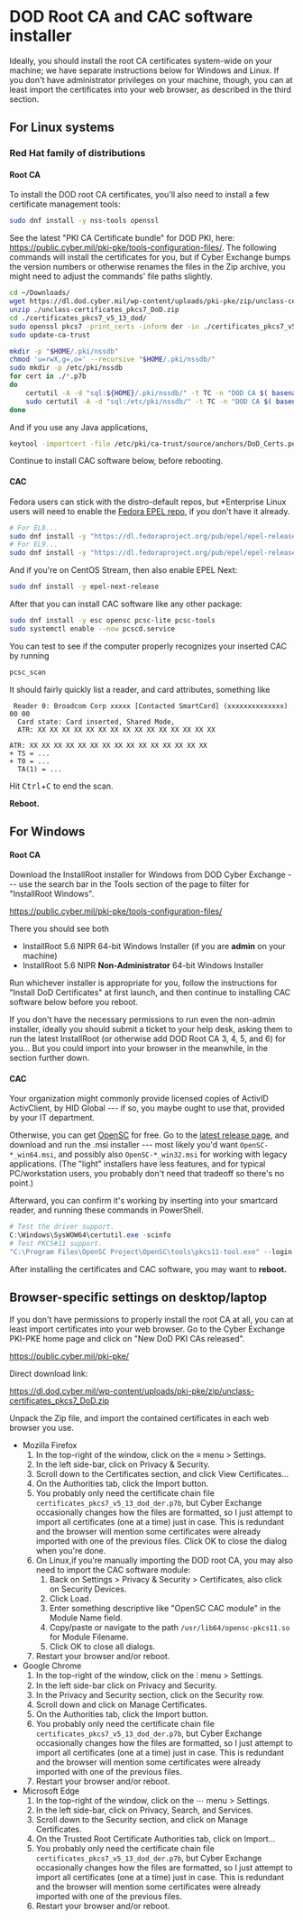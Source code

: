 # DOD Root CA and CAC software installer

Ideally, you should install the root CA certificates system-wide on your machine; we have separate instructions below for Windows and Linux.
If you don't have administrator privileges on your machine, though, you can at least import the certificates into your web browser, as described in the third section.



## For Linux systems

### Red Hat family of distributions

#### Root CA

To install the DOD root CA certificates, you'll also need to install a few certificate management tools:

``` bash
sudo dnf install -y nss-tools openssl
```

See the latest "PKI CA Certificate bundle" for DOD PKI, here:
<https://public.cyber.mil/pki-pke/tools-configuration-files/>.
The following commands will install the certificates for you, but if Cyber Exchange bumps the version numbers or otherwise renames the files in the Zip archive, you might need to adjust the commands' file paths slightly.

``` bash
cd ~/Downloads/
wget https://dl.dod.cyber.mil/wp-content/uploads/pki-pke/zip/unclass-certificates_pkcs7_DoD.zip
unzip ./unclass-certificates_pkcs7_DoD.zip
cd ./certificates_pkcs7_v5_13_dod/
sudo openssl pkcs7 -print_certs -inform der -in ./certificates_pkcs7_v5_13_dod_der.p7b -out /etc/pki/ca-trust/source/anchors/DoD_Certs.pem
sudo update-ca-trust

mkdir -p "$HOME/.pki/nssdb"
chmod 'u=rwX,g=,o=' --recursive "$HOME/.pki/nssdb/"
sudo mkdir -p /etc/pki/nssdb
for cert in ./*.p7b
do
    certutil -A -d "sql:${HOME}/.pki/nssdb/" -t TC -n "DOD CA $( basename $cert .p7b )" -i "$cert"
    sudo certutil -A -d "sql:/etc/pki/nssdb/" -t TC -n "DOD CA $( basename $cert .p7b )" -i "$cert"
done
```

And if you use any Java applications,
``` bash
keytool -importcert -file /etc/pki/ca-trust/source/anchors/DoD_Certs.pem -cacerts -keypass changeit -storepass changeit -noprompt -alias dod-root-ca
```

Continue to install CAC software below, before rebooting.

#### CAC

Fedora users can stick with the distro-default repos, but \*Enterprise Linux users will need to enable the
[Fedora EPEL repo](https://docs.fedoraproject.org/en-US/epel/),
if you don't have it already.

``` bash
# For EL8...
sudo dnf install -y "https://dl.fedoraproject.org/pub/epel/epel-release-latest-8.noarch.rpm"
# For EL9...
sudo dnf install -y "https://dl.fedoraproject.org/pub/epel/epel-release-latest-9.noarch.rpm"
```

And if you're on CentOS Stream, then also enable EPEL Next:

``` bash
sudo dnf install -y epel-next-release
```

After that you can install CAC software like any other package:

``` bash
sudo dnf install -y esc opensc pcsc-lite pcsc-tools
sudo systemctl enable --now pcscd.service
```

You can test to see if the computer properly recognizes your inserted CAC by running
``` bash
pcsc_scan
```

It should fairly quickly list a reader, and card attributes, something like
```
 Reader 0: Broadcom Corp xxxxx [Contacted SmartCard] (xxxxxxxxxxxxxx) 00 00
  Card state: Card inserted, Shared Mode,
  ATR: XX XX XX XX XX XX XX XX XX XX XX XX XX XX XX

ATR: XX XX XX XX XX XX XX XX XX XX XX XX XX XX XX
+ TS = ...
+ T0 = ...
  TA(1) = ...
```
Hit <kbd>Ctrl</kbd>+<kbd>C</kbd> to end the scan.

**Reboot.**



## For Windows

#### Root CA

Download the InstallRoot installer for Windows from DOD Cyber Exchange --- use the search bar in the Tools section of the page to filter for "InstallRoot Windows".

<https://public.cyber.mil/pki-pke/tools-configuration-files/>

There you should see both

- InstallRoot 5.6 NIPR 64-bit Windows Installer
  (if you are **admin** on your machine)
- InstallRoot 5.6 NIPR **Non-Administrator** 64-bit Windows Installer

Run whichever installer is appropriate for you, follow the instructions for "Install DoD Certificates" at first launch, and then continue to installing CAC software below before you reboot.

If you don't have the necessary permissions to run even the non-admin installer, ideally you should submit a ticket to your help desk, asking them to run the latest InstallRoot (or otherwise add DOD Root CA 3, 4, 5, and 6) for you...
But you could import into your browser in the meanwhile, in the section further down.

#### CAC

Your organization might commonly provide licensed copies of ActivID ActivClient, by HID Global --- if so, you maybe ought to use that, provided by your IT department.

Otherwise, you can get [OpenSC](https://github.com/OpenSC/OpenSC/wiki) for free.
Go to the [latest release page](https://github.com/OpenSC/OpenSC/releases/latest),
and download and run the .msi installer --- most likely you'd want `OpenSC-*_win64.msi`, and possibly also `OpenSC-*_win32.msi` for working with legacy applications.
(The "light" installers have less features, and for typical PC/workstation users, you probably don't need that tradeoff so there's no point.)

Afterward, you can confirm it's working by inserting into your smartcard reader, and running these commands in PowerShell.

``` powershell
# Test the driver support.
C:\Windows\SysWOW64\certutil.exe -scinfo
# Test PKCS#11 support.
"C:\Program Files\OpenSC Project\OpenSC\tools\pkcs11-tool.exe" --login --test
```

After installing the certificates and CAC software, you may want to **reboot.**



## Browser-specific settings on desktop/laptop

If you don't have permissions to properly install the root CA at all, you can at least import certificates into your web browser.
Go to the Cyber Exchange PKI-PKE home page and click on "New DoD PKI CAs released".

<https://public.cyber.mil/pki-pke/>

Direct download link:

<https://dl.dod.cyber.mil/wp-content/uploads/pki-pke/zip/unclass-certificates_pkcs7_DoD.zip>

Unpack the Zip file, and import the contained certificates in each web browser you use.

- Mozilla Firefox
    1. In the top-right of the window, click on the ≡ menu > Settings.
    1. In the left side-bar, click on Privacy & Security.
    1. Scroll down to the Certificates section, and click View Certificates...
    1. On the Authorities tab, click the Import button.
    1. You probably only need the certificate chain file `certificates_pkcs7_v5_13_dod_der.p7b`, but Cyber Exchange occasionally changes how the files are formatted, so I just attempt to import all certificates (one at a time) just in case.
       This is redundant and the browser will mention some certificates were already imported with one of the previous files.
       Click OK to close the dialog when you're done.
    1. On Linux,if you're manually importing the DOD root CA, you may also need to import the CAC software module:
        1. Back on Settings > Privacy & Security > Certificates, also click on Security Devices.
        1. Click Load.
        1. Enter something descriptive like "OpenSC CAC module" in the Module Name field.
        1. Copy/paste or navigate to the path `/usr/lib64/opensc-pkcs11.so` for Module Filename.
        1. Click OK to close all dialogs.
    1. Restart your browser and/or reboot.
- Google Chrome
    1. In the top-right of the window, click on the ⫶ menu > Settings.
    1. In the left side-bar click on Privacy and Security.
    1. In the Privacy and Security section, click on the Security row.
    1. Scroll down and click on Manage Certificates.
    1. On the Authorities tab, click the Import button.
    1. You probably only need the certificate chain file `certificates_pkcs7_v5_13_dod_der.p7b`, but Cyber Exchange occasionally changes how the files are formatted, so I just attempt to import all certificates (one at a time) just in case.
       This is redundant and the browser will mention some certificates were already imported with one of the previous files.
    1. Restart your browser and/or reboot.
- Microsoft Edge
    1. In the top-right of the window, click on the ⋯ menu > Settings.
    1. In the left side-bar, click on Privacy, Search, and Services.
    1. Scroll down to the Security section, and click on Manage Certificates.
    1. On the Trusted Root Certificate Authorities tab, click on Import...
    1. You probably only need the certificate chain file `certificates_pkcs7_v5_13_dod_der.p7b`, but Cyber Exchange occasionally changes how the files are formatted, so I just attempt to import all certificates (one at a time) just in case.
       This is redundant and the browser will mention some certificates were already imported with one of the previous files.
    1. Restart your browser and/or reboot.
